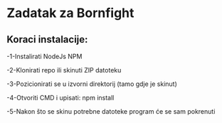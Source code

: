 ﻿<h1>Zadatak za Bornfight</h1>

<h2>Koraci instalacije:</h2>


<p>-1-Instalirati NodeJs NPM</p>
<p>-2-Klonirati repo ili skinuti ZIP datoteku</p>

<p>-3-Pozicionirati se u izvorni direktorij (tamo gdje je skinut)</p>

<p>-4-Otvoriti CMD i upisati: npm install</p>

<p>-5-Nakon što se skinu potrebne datoteke program će se sam pokrenuti</p>


